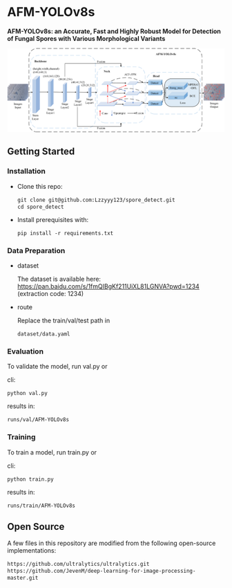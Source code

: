 # AFM-YOLOv8s

**AFM-YOLOv8s: an Accurate, Fast and Highly Robust Model for Detection of Fungal Spores with Various Morphological Variants** 

<img src="ACFFPN.png" style="zoom: 80%;" />

## Getting Started

### Installation

- Clone this repo:

  ```
  git clone git@github.com:Lzzyyy123/spore_detect.git
  cd spore_detect
  ```

- Install prerequisites with:

  ```
  pip install -r requirements.txt
  ```

### Data Preparation

- dataset

  The dataset is available here: https://pan.baidu.com/s/1fmQIBgKf211UiXL81LGNVA?pwd=1234 (extraction code: 1234)

- route

  Replace the train/val/test path in 

  ```
  dataset/data.yaml
  ```

### Evaluation

To validate the model, run val.py or 

cli:

```
python val.py
```

results in:

```
runs/val/AFM-YOLOv8s
```

### Training

To train a model, run train.py or

cli:

```
python train.py
```

results in:

```
runs/train/AFM-YOLOv8s
```

## Open Source

A few files in this repository are modified from the following open-source implementations:

```
https://github.com/ultralytics/ultralytics.git
https://github.com/JevenM/deep-learning-for-image-processing-master.git
```

